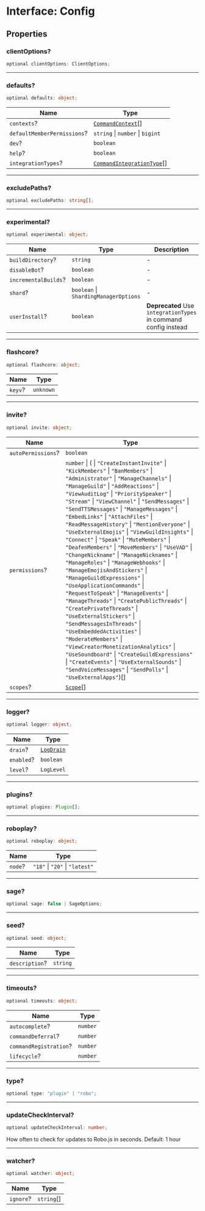 # Interface: Config

## Properties

### clientOptions?

```ts
optional clientOptions: ClientOptions;
```

***

### defaults?

```ts
optional defaults: object;
```

| Name | Type |
| ------ | ------ |
| `contexts`? | [`CommandContext`](TypeAlias.CommandContext.md)[] |
| `defaultMemberPermissions`? | `string` \| `number` \| `bigint` |
| `dev`? | `boolean` |
| `help`? | `boolean` |
| `integrationTypes`? | [`CommandIntegrationType`](TypeAlias.CommandIntegrationType.md)[] |

***

### excludePaths?

```ts
optional excludePaths: string[];
```

***

### experimental?

```ts
optional experimental: object;
```

| Name | Type | Description |
| ------ | ------ | ------ |
| `buildDirectory`? | `string` | - |
| `disableBot`? | `boolean` | - |
| `incrementalBuilds`? | `boolean` | - |
| `shard`? | `boolean` \| `ShardingManagerOptions` | - |
| `userInstall`? | `boolean` | **Deprecated** Use `integrationTypes` in command config instead |

***

### flashcore?

```ts
optional flashcore: object;
```

| Name | Type |
| ------ | ------ |
| `keyv`? | `unknown` |

***

### invite?

```ts
optional invite: object;
```

| Name | Type |
| ------ | ------ |
| `autoPermissions`? | `boolean` |
| `permissions`? | `number` \| ( \| `"CreateInstantInvite"` \| `"KickMembers"` \| `"BanMembers"` \| `"Administrator"` \| `"ManageChannels"` \| `"ManageGuild"` \| `"AddReactions"` \| `"ViewAuditLog"` \| `"PrioritySpeaker"` \| `"Stream"` \| `"ViewChannel"` \| `"SendMessages"` \| `"SendTTSMessages"` \| `"ManageMessages"` \| `"EmbedLinks"` \| `"AttachFiles"` \| `"ReadMessageHistory"` \| `"MentionEveryone"` \| `"UseExternalEmojis"` \| `"ViewGuildInsights"` \| `"Connect"` \| `"Speak"` \| `"MuteMembers"` \| `"DeafenMembers"` \| `"MoveMembers"` \| `"UseVAD"` \| `"ChangeNickname"` \| `"ManageNicknames"` \| `"ManageRoles"` \| `"ManageWebhooks"` \| `"ManageEmojisAndStickers"` \| `"ManageGuildExpressions"` \| `"UseApplicationCommands"` \| `"RequestToSpeak"` \| `"ManageEvents"` \| `"ManageThreads"` \| `"CreatePublicThreads"` \| `"CreatePrivateThreads"` \| `"UseExternalStickers"` \| `"SendMessagesInThreads"` \| `"UseEmbeddedActivities"` \| `"ModerateMembers"` \| `"ViewCreatorMonetizationAnalytics"` \| `"UseSoundboard"` \| `"CreateGuildExpressions"` \| `"CreateEvents"` \| `"UseExternalSounds"` \| `"SendVoiceMessages"` \| `"SendPolls"` \| `"UseExternalApps"`)[] |
| `scopes`? | [`Scope`](TypeAlias.Scope.md)[] |

***

### logger?

```ts
optional logger: object;
```

| Name | Type |
| ------ | ------ |
| `drain`? | [`LogDrain`](TypeAlias.LogDrain.md) |
| `enabled`? | `boolean` |
| `level`? | `LogLevel` |

***

### plugins?

```ts
optional plugins: Plugin[];
```

***

### roboplay?

```ts
optional roboplay: object;
```

| Name | Type |
| ------ | ------ |
| `node`? | `"18"` \| `"20"` \| `"latest"` |

***

### sage?

```ts
optional sage: false | SageOptions;
```

***

### seed?

```ts
optional seed: object;
```

| Name | Type |
| ------ | ------ |
| `description`? | `string` |

***

### timeouts?

```ts
optional timeouts: object;
```

| Name | Type |
| ------ | ------ |
| `autocomplete`? | `number` |
| `commandDeferral`? | `number` |
| `commandRegistration`? | `number` |
| `lifecycle`? | `number` |

***

### type?

```ts
optional type: "plugin" | "robo";
```

***

### updateCheckInterval?

```ts
optional updateCheckInterval: number;
```

How often to check for updates to Robo.js in seconds. Default: 1 hour

***

### watcher?

```ts
optional watcher: object;
```

| Name | Type |
| ------ | ------ |
| `ignore`? | `string`[] |
